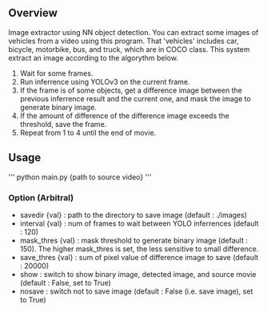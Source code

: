## Overview
Image extractor using NN object detection.
You can extract some images of vehicles from a video using this program.
That 'vehicles' includes car, bicycle, motorbike, bus, and truck, which are in COCO class.
This system extract an image according to the algorythm below.
1. Wait for some frames.
2. Run inferrence using YOLOv3 on the current frame.
3. If the frame is of some objects, get a difference image between the previous inferrence result and the current one, and mask the image to generate binary image.
4. If the amount of difference of the difference image exceeds the threshold, save the frame.
5. Repeat from 1 to 4 until the end of movie.

## Usage
'''
python main.py {path to source video}
'''

### Option (Arbitral)
- savedir {val} : path to the directory to save image (default : ./images) 
- interval {val} : num of frames to wait between YOLO inferrences (default : 120)
- mask_thres {val} : mask threshold to generate binary image (default : 150).
  The higher mask_thres is set, the less sensitive to small difference.
- save_thres {val} : sum of pixel value of difference image to save (default : 20000)
- show : switch to show binary image, detected image, and source movie (default : False, set to True)
- nosave : switch not to save image (default : False (i.e. save image), set to True)
